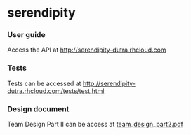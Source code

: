 serendipity
===================

### User guide

Access the API at http://serendipity-dutra.rhcloud.com

### Tests
Tests can be accessed at http://serendipity-dutra.rhcloud.com/tests/test.html

### Design document
Team Design Part II can be access at [team_design_part2.pdf](team_design_part2.pdf)
